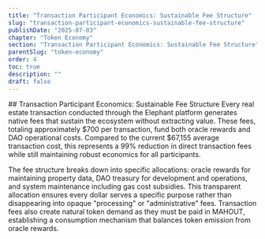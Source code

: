 ```yaml
---
title: "Transaction Participant Economics: Sustainable Fee Structure"
slug: "transaction-participant-economics-sustainable-fee-structure"
publishDate: "2025-07-03"
chapter: "Token Economy"
section: "Transaction Participant Economics: Sustainable Fee Structure"
parentSlug: "token-economy"
order: 4
toc: true
description: ""
draft: false
---
```


\## Transaction Participant Economics: Sustainable Fee Structure Every
real estate transaction conducted through the Elephant platform
generates native fees that sustain the ecosystem without extracting
value. These fees, totaling approximately $700 per transaction, fund
both oracle rewards and DAO operational costs. Compared to the current
$67,155 average transaction cost, this represents a 99% reduction in
direct transaction fees while still maintaining robust economics for all
participants.

The fee structure breaks down into specific allocations: oracle rewards
for maintaining property data, DAO treasury for development and
operations, and system maintenance including gas cost subsidies. This
transparent allocation ensures every dollar serves a specific purpose
rather than disappearing into opaque "processing" or "administrative"
fees. Transaction fees also create natural token demand as they must be
paid in MAHOUT, establishing a consumption mechanism that balances token
emission from oracle rewards.
